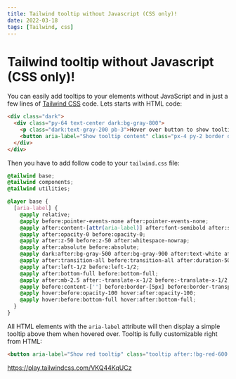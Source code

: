 ```yaml
---
title: Tailwind tooltip without Javascript (CSS only)!
date: 2022-03-18
tags: [Tailwind, css]
---
```


# Tailwind tooltip without Javascript (CSS only)!

You can easily add tooltips to your elements without JavaScript and in just a few lines of [Tailwind CSS](https://tailwindcss.com/) code. Lets starts with HTML code:

```html
<div class="dark">
  <div class="py-64 text-center dark:bg-gray-800">
    <p class="dark:text-gray-200 pb-3">Hover over button to show tooltip</p>
    <button aria-label="Show tooltip content" class="px-4 py-2 border dark:border-gray-700 rounded bg-blue-600 text-white font-semibold text-sm shadow">Example button</button>
  </div>
</div>
```

Then you have to add follow code to your `tailwind.css` file:

```css
@tailwind base;
@tailwind components;
@tailwind utilities;

@layer base {
  [aria-label] {
    @apply relative;
    @apply before:pointer-events-none after:pointer-events-none;
    @apply after:content-[attr(aria-label)] after:font-semibold after:shadow-lg;
    @apply after:opacity-0 before:opacity-0;
    @apply after:z-50 before:z-50 after:whitespace-nowrap;
    @apply after:absolute before:absolute;
    @apply dark:after:bg-gray-500 after:bg-gray-900 after:text-white after:text-sm after:rounded after:py-1 after:px-2;
    @apply after:transition-all before:transition-all after:duration-500 before:duration-500;
    @apply after:left-1/2 before:left-1/2;
    @apply after:bottom-full before:bottom-full;
    @apply after:mb-2.5 after:-translate-x-1/2 before:-translate-x-1/2;
    @apply before:content-[''] before:border-[5px] before:border-transparent before:border-t-gray-900 dark:before:border-t-gray-500 before:w-0 before:h-0;
    @apply hover:before:opacity-100 hover:after:opacity-100;
    @apply hover:before:bottom-full hover:after:bottom-full;
  }
}
```

All HTML elements with the `aria-label` attribute will then display a simple tooltip above them when hovered over. 
Tooltip is fully customizable right from HTML:

```html
<button aria-label="Show red tooltip" class="tooltip after:!bg-red-600 before:!border-t-red-600">Example button</button>
```


https://play.tailwindcss.com/VKQ44KqUCz